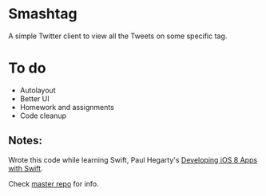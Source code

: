 # Smashtag

A simple Twitter client to view all the Tweets on some specific tag. 

# To do
- Autolayout
- Better UI
- Homework and assignments
- Code cleanup


## Notes: 
Wrote this code while learning Swift, Paul Hegarty's [Developing iOS 8 Apps with Swift](https://itunes.apple.com/bj/course/developing-ios-8-apps-swift/id961180099).

Check [master repo](https://github.com/avinassh/learning-ios) for info.